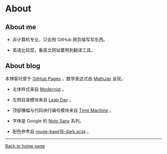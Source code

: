 # About

## About me

- 非计算机专业，只会用 GitHub 网页端写写东西。

- 英语比较菜，看英文网站要用到翻译工具。

## About blog

本博客托管于 [GitHub Pages](https://docs.github.com/en/pages) ，数学表达式由 [MathJax](https://docs.mathjax.org/en/latest/index.html) 呈现。

- 主体样式来自 [Modernist](https://github.com/pages-themes/modernist) 。

- 左侧目录模块来自 [Leap Day](https://github.com/pages-themes/leap-day) 。

- 顶部横幅与代码块行编号模块来自 [Time Machine](https://github.com/pages-themes/time-machine) 。

- 字体是 Google 的 [Noto Sans](https://github.com/google/fonts) 系列。

- 配色参考自 [rouge-base16-dark.scss](https://github.com/pages-themes/modernist/blob/master/_sass/rouge-base16-dark.scss) 。

---

[Back to home page]()
